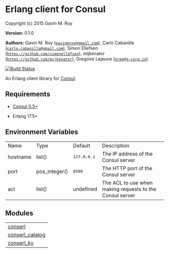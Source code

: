 

# Erlang client for Consul #

Copyright (c) 2015 Gavin M. Roy

__Version:__ 0.1.0

__Authors:__ Gavin M. Roy ([`gavinmroy@gmail.com`](mailto:gavinmroy@gmail.com)), Carlo Cabanilla ([`carlo.cabanilla@gmail.com`](mailto:carlo.cabanilla@gmail.com)), Simon Ellefsen ([`https://github.com/simonellefsen`](mailto:https://github.com/simonellefsen)), mijkenator ([`https://github.com/mijkenator`](mailto:https://github.com/mijkenator)), Gregoire Lejeune ([`greg@g-corp.io`](mailto:greg@g-corp.io)).

[![Build Status](https://travis-ci.org/G-Corp/conserl.svg?branch=master)](https://travis-ci.org/G-Corp/conserl)

An Erlang client library for [Consul](http://consul.io).


## Requirements ##

* [Consul 0.5+](http://consul.io)

* Erlang 17.5+



## Environment Variables ##


<table width="100%" border="0" summary="environment variables">
<tr><td>Name</td><td>Type</td><td>Default</td><td>Description</td></tr>
<tr><td>hostname</td><td>list()</td><td><tt>127.0.0.1</tt></td><td>The IP address of the Consul server</td></tr>
<tr><td>port</td><td>pos_integer()</td><td><tt>8500</tt></td><td>The HTTP port of the Consul server</td></tr>
<tr><td>acl</td><td>list()</td><td>undefined</td><td>The ACL to use when making requests to the Consul server</td></tr>
</table>



## Modules ##


<table width="100%" border="0" summary="list of modules">
<tr><td><a href="https://github.com/G-Corp/conserl/blob/greg/merge-all/doc/conserl.md" class="module">conserl</a></td></tr>
<tr><td><a href="https://github.com/G-Corp/conserl/blob/greg/merge-all/doc/conserl_catalog.md" class="module">conserl_catalog</a></td></tr>
<tr><td><a href="https://github.com/G-Corp/conserl/blob/greg/merge-all/doc/conserl_kv.md" class="module">conserl_kv</a></td></tr></table>

